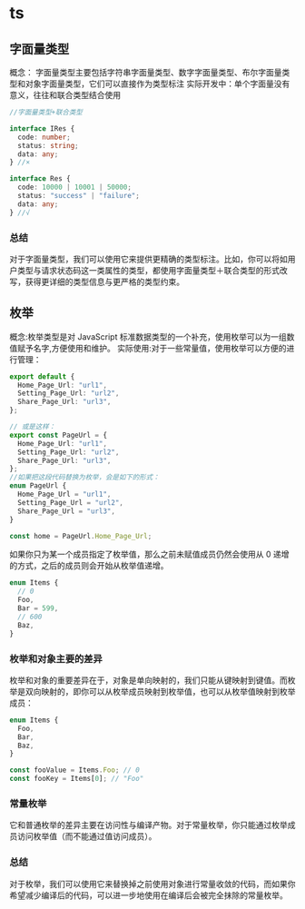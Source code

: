 # ts

## 字面量类型

概念： 字面量类型主要包括字符串字面量类型、数字字面量类型、布尔字面量类型和对象字面量类型，它们可以直接作为类型标注
实际开发中：单个字面量没有意义，往往和联合类型结合使用

```ts
//字面量类型+联合类型

interface IRes {
  code: number;
  status: string;
  data: any;
} //×

interface Res {
  code: 10000 | 10001 | 50000;
  status: "success" | "failure";
  data: any;
} //√
```

### 总结

对于字面量类型，我们可以使用它来提供更精确的类型标注。比如，你可以将如用户类型与请求状态码这一类属性的类型，都使用字面量类型＋联合类型的形式改写，获得更详细的类型信息与更严格的类型约束。

## 枚举

概念:枚举类型是对 JavaScript 标准数据类型的一个补充，使用枚举可以为一组数值赋予名字,方便使用和维护。
实际使用:对于一些常量值，使用枚举可以方便的进行管理：

```ts
export default {
  Home_Page_Url: "url1",
  Setting_Page_Url: "url2",
  Share_Page_Url: "url3",
};

// 或是这样：
export const PageUrl = {
  Home_Page_Url: "url1",
  Setting_Page_Url: "url2",
  Share_Page_Url: "url3",
};
//如果把这段代码替换为枚举，会是如下的形式：
enum PageUrl {
  Home_Page_Url = "url1",
  Setting_Page_Url = "url2",
  Share_Page_Url = "url3",
}

const home = PageUrl.Home_Page_Url;
```

如果你只为某一个成员指定了枚举值，那么之前未赋值成员仍然会使用从 0 递增的方式，之后的成员则会开始从枚举值递增。

```ts
enum Items {
  // 0
  Foo,
  Bar = 599,
  // 600
  Baz,
}
```

### 枚举和对象主要的差异

枚举和对象的重要差异在于，对象是单向映射的，我们只能从键映射到键值。而枚举是双向映射的，即你可以从枚举成员映射到枚举值，也可以从枚举值映射到枚举成员：

```ts
enum Items {
  Foo,
  Bar,
  Baz,
}

const fooValue = Items.Foo; // 0
const fooKey = Items[0]; // "Foo"
```

### 常量枚举

它和普通枚举的差异主要在访问性与编译产物。对于常量枚举，你只能通过枚举成员访问枚举值（而不能通过值访问成员）。

### 总结

对于枚举，我们可以使用它来替换掉之前使用对象进行常量收敛的代码，而如果你希望减少编译后的代码，可以进一步地使用在编译后会被完全抹除的常量枚举。
